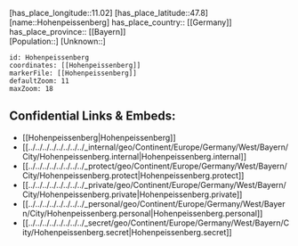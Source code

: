 ﻿---
location: [47.8,11.02] 
mapzoom: [7,12] 
mapmarker: city 
type: City
tags:
- geo/City


SpocWebEntityId: 30981
isDeleted: false
confidential: public

---
[has_place_longitude::11.02] 
[has_place_latitude::47.8] 
[name::Hohenpeissenberg] 
has_place_country:: [[Germany]]  
has_place_province:: [[Bayern]]  
[Population::] 
[Unknown::] 


```leaflet
id: Hohenpeissenberg
coordinates: [[Hohenpeissenberg]] 
markerFile: [[Hohenpeissenberg]] 
defaultZoom: 11 
maxZoom: 18
```


## Confidential Links & Embeds: 
- [[Hohenpeissenberg|Hohenpeissenberg]]  
- [[../../../../../../../../_internal/geo/Continent/Europe/Germany/West/Bayern/City/Hohenpeissenberg.internal|Hohenpeissenberg.internal]] 
- [[../../../../../../../../_protect/geo/Continent/Europe/Germany/West/Bayern/City/Hohenpeissenberg.protect|Hohenpeissenberg.protect]] 
- [[../../../../../../../../_private/geo/Continent/Europe/Germany/West/Bayern/City/Hohenpeissenberg.private|Hohenpeissenberg.private]] 
- [[../../../../../../../../_personal/geo/Continent/Europe/Germany/West/Bayern/City/Hohenpeissenberg.personal|Hohenpeissenberg.personal]] 
- [[../../../../../../../../_secret/geo/Continent/Europe/Germany/West/Bayern/City/Hohenpeissenberg.secret|Hohenpeissenberg.secret]] 
